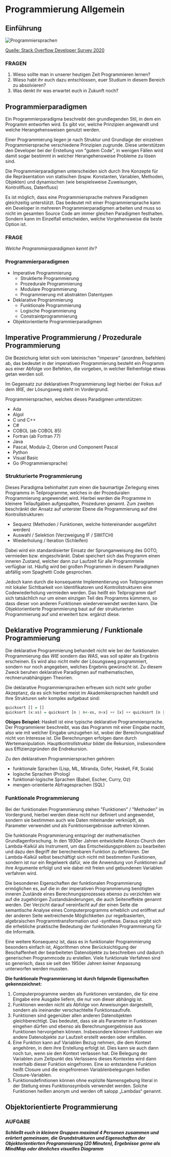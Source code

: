 # Programmierung Allgemein

## Einführung

![Programmiersprachen](imgs/programming_languages.png)

[Quelle: Stack Overflow Developer Survey 2020](https://insights.stackoverflow.com/survey/2020)

### FRAGEN

1. Wieso sollte man in unserer heutigen Zeit Programmieren lernen?
2. Wieso habt ihr euch dazu entschlossen, euer Studium in diesem Bereich zu absolvieren?
3. Was denkt ihr was erwartet euch in Zukunft noch?

## Programmierparadigmen

Ein Programmierparadigma beschreibt den grundlegenden Stil, in dem ein Programm entworfen wird. Es gibt vor, welche Prinzipien angewandt und welche Herangehensweisen genutzt werden.

Einer Programmierung liegen je nach Struktur und Grundlage der einzelnen Programmiersprache verschiedene Prinzipien zugrunde. Diese unterstützen den Developer bei der Erstellung von "gutem Code", in wenigen Fällen wird damit sogar bestimmt in welcher Herangehensweise Probleme zu lösen sind.

Die Programmierparadigmen unterscheiden sich durch Ihre Konzepte für die Repräsentation von statischen (bspw. Konstanten, Variablen, Methoden, Objekten) und dynamischen (wie beispielsweise Zuweisungen, Kontrollfluss, Datenfluss)

Es ist möglich, dass eine Programmiersprache mehrere Paradigmen gleichzeitig unterstützt. Das bedeutet mit einer Programmiersprache kann ein Developer in mehreren Programmierparadigmen arbeiten und muss so nicht im gesamten Source Code am immer gleichen Paradigmen festhalten. Sondern kann im Einzelfall entscheiden, welche Vorgehensweise die beste Option ist.

### FRAGE

_Welche Programmierparadigmen kennt ihr?_

### Programmierparadigmen

- Imperative Programmierung
  - Struktierte Programmierung
  - Prozedurale Programmierung
  - Modulare Programmierung
  - Programmierung mit abstrakten Datentypen
- Deklarative Programmierung
  - Funktionale Programmierung
  - Logische Programmierung
  - Constraintprogrammierung
- Objektorientierte Programmierparadigmen


## Imperative Programmierung / Prozedurale Programmierung

Die Bezeichung leitet sich vom lateinischen "imperare" (anordnen, befehlen) ab, das bedeutet in der imperativen Programmierung besteht ein Programm aus einer Abfolge von Befehlen, die vorgeben, in welcher Reihenfolge etwas getan werden soll.

Im Gegensatz zur deklarativen Programmierung liegt hierbei der Fokus auf dem _WIE_, der Lösungsweg steht im Vordergrund.

Programmiersprachen, welches dieses Paradigmen unterstützen:
- Ada
- Algol
- C und C++
- C#
- COBOL (ab COBOL 85)
- Fortran (ab Fortran 77)
- Java
- Pascal, Modula-2, Oberon und Component Pascal
- Python
- Visual Basic
- Go (Programmiersprache)

### Strukturierte Programmierung

Dieses Paradigma behinhaltet zum einen die baumartige Zerlegung eines Programms in Teilprogramme, welches in der Prozeduralen Programmierung angewendet wird. Hierbei werden die Programme in kleinere Teilaufgaben aufgespalten, Prozeduren genannt.
Zum zweiten beschränkt der Ansatz auf unterster Ebene die Programmierung auf drei Kontrollstrukturen:

- Sequenz (Methoden / Funktionen, welche hintereinander ausgeführt werden)
- Auswahl / Selektion (Verzweigung IF / SWITCH)
- Wiederholung / Iteration (Schleifen)

Dabei wird ein standardisierter Einsatz der Sprunganweisung des GOTO, vermieden bzw. eingeschränkt. Dabei speichert sich das Programm einen inneren Zustand, welcher dann zur Laufzeit für alle Programmteile verfügbar ist. Häufig wird bei großen Programmen in diesem Paradigmen abfällig vom Spaghetti Code gesprochen.

Jedoch kann durch die konsequente Implementierung von Teilprogrammen mit lokaler Sichtbarkeit von Identifikatoren und Kontrollstrukturen eine Codewiederholung vermieden werden.
Das heißt ein Teilprogramm darf sich tatsächlich nur um einen einzigen Teil des Programms kümmern, so dass dieser von anderen Funktionen wiederverwendet werden kann.
Die Objektorientierte Programmierung baut auf der strukturierten Programmierung auf und erweitert bzw. ergänzt diese.

## Deklarative Programmierung / Funktionale Programmierung

Die deklarative Programmierung behandelt nicht wie bei der funktionalen Programmierung das _WIE_ sondern das _WAS_, was soll später als Ergebnis erscheinen. Es wird also nicht mehr der Lösungsweg programmiert, sondern nur noch angegeben, welches Ergebnis gewünscht ist. Zu diesem Zweck beruhen deklarative Paradigmen auf mathematischen, rechnerunabhängigen Theorien.

Die deklarative Programmiersprachen erfreuen sich nicht sehr großer Akzeptanz, da es sich hierbei meist im Akademikersprachen handelt und Ihre Strukturen sehr komplex aufgebaut sind:

```Haskell
quicksort [] = []
quicksort (x:xs) = quicksort [n | n<-xs, n<x] ++ [x] ++ quicksort [n | n<-xs, n>=x]
```

**Obiges Beispiel:** Haskell ist eine typische deklarative Programmiersprache. Der Programmierer beschreibt, was das Programm mit einer Eingabe macht, also wie mit welcher Eingabe umzugehen ist, wobei der Berechnungsablauf nicht von Interesse ist. Die Berechnungen erfolgen dann durch Wertemanipulation. Hauptkontrollstruktur bildet die Rekursion, insbesondere aus Effizienzgründen die Endrekursion.

Zu den deklarativen Programmiersprachen gehören:

- funktionale Sprachen (Lisp, ML, Miranda, Gofer, Haskell, F#, Scala)
- logische Sprachen (Prolog)
- funktional-logische Sprachen (Babel, Escher, Curry, Oz)
- mengen-orientierte Abfragesprachen (SQL)

### Funktionale Programmierung

Bei der funktionalen Programmierung stehen "Funktionen" / "Methoden" im Vordergrund, hierbei werden diese nicht nur definiert und angewendet, sondern sie bestimmen auch wie Daten miteinander verknüpft, als Parameter verwendet und als Funktionsergebnisse auftreten können.

Die funktionale Programmierung entspringt der mathematischen Grundlagenforschung. In den 1930er Jahren entwickelte Alonzo Church den Lambda-Kalkül als Instrument, um das Entscheidungsproblem zu bearbeiten und dazu den Begriff der berechenbaren Funktion zu definieren. Der Lambda-Kalkül selbst beschäftigt sich nicht mit bestimmten Funktionen, sondern ist nur ein Regelwerk dafür, wie die Anwendung von Funktionen auf ihre Argumente erfolgt und wie dabei mit freien und gebundenen Variablen verfahren wird.

Die besonderen Eigenschaften der funktionalen Programmierung ermöglichen es, auf die in der imperativen Programmierung benötigten inneren Zustände eines Berechnungsprozesses ebenso zu verzichten wie auf die zugehörigen Zustandsänderungen, die auch Seiteneffekte genannt werden. Der Verzicht darauf vereinfacht auf der einen Seite die semantische Analyse eines Computerprogramms erheblich und eröffnet auf der anderen Seite weitreichende Möglichkeiten zur regelbasierten, algebraischen Programmtransformation und -synthese. Daraus ergibt sich die erhebliche praktische Bedeutung der funktionalen Programmierung für die Informatik.

Eine weitere Konsequenz ist, dass es in funktionaler Programmierung besonders einfach ist, Algorithmen ohne Berücksichtigung der Beschaffenheit der bearbeiteten Datenobjekte zu beschreiben und dadurch generischen Programmcode zu erstellen. Viele funktionale Verfahren sind so generisch, dass sie seit den 1950er Jahren keiner Anpassung unterworfen werden mussten.

**Die funktionale Programmierung ist durch folgende Eigenschaften gekennzeichnet:**

1. Computerprogramme werden als Funktionen verstanden, die für eine Eingabe eine Ausgabe liefern, die nur von dieser abhängig ist.
2. Funktionen werden nicht als Abfolge von Anweisungen dargestellt, sondern als ineinander verschachtelte Funktionsaufrufe.
3. Funktionen sind gegenüber allen anderen Datenobjekten gleichberechtigt. Das bedeutet, dass sie als Parameter in Funktionen eingehen dürfen und ebenso als Berechnungsergebnisse aus Funktionen hervorgehen können. Insbesondere können Funktionen wie andere Datenobjekte zur Laufzeit erstellt werden oder entfallen.
4. Eine Funktion kann auf Variablen Bezug nehmen, die dem Kontext angehören, in dem ihre Erstellung erfolgt ist. Dies kann sie auch dann noch tun, wenn sie den Kontext verlassen hat. Die Belegung der Variablen zum Zeitpunkt des Verlassens dieses Kontextes wird dann innerhalb dieser Funktion eingefroren. Eine so entstandene Funktion heißt Closure und die eingefrorenen Variablenbelegungen heißen Closure-Variablen.
5. Funktionsdefinitionen können ohne explizite Namensgebung literal in der Stellung eines Funktionssymbols verwendet werden. Solche Funktionen heißen anonym und werden oft salopp „Lambdas“ genannt.

## Objektorientierte Programmierung

### AUFGABE

**_Schließt euch in kleinere Gruppen maximal 4 Personen zusammen und erörtert gemeinsam, die Grundstrukturen und Eigenschaften der Objektorientierten Programmierung (20 Minuten), Ergebnisse gerne als MindMap oder ähnliches visuelles Diagramm_**